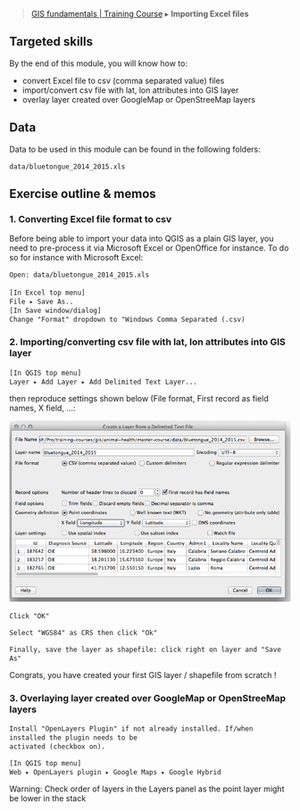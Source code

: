 > [GIS fundamentals | Training Course](agenda.md) ▸ **Importing Excel files**

## Targeted skills
By the end of this module, you will know how to:
* convert Excel file to csv (comma separated value) files
* import/convert csv file with lat, lon attributes into GIS layer
* overlay layer created over GoogleMap or OpenStreeMap layers

## Data
Data to be used in this module can be found in the following folders:
```
data/bluetongue_2014_2015.xls
```
## Exercise outline & memos

### 1. Converting Excel file format to csv 

Before being able to import your data into QGIS as a plain GIS layer, you need to pre-process it via Microsoft Excel or OpenOffice for instance.
To do so for instance with Microsoft Excel:
```
Open: data/bluetongue_2014_2015.xls

[In Excel top menu] 
File ▸ Save As..
[In Save window/dialog]
Change "Format" dropdown to "Windows Comma Separated (.csv)
```

### 2. Importing/converting csv file with lat, lon attributes into GIS layer
```
[In QGIS top menu] 
Layer ▸ Add Layer ▸ Add Delimited Text Layer...
```
then reproduce settings shown below (File format, First record as field names, X field, ...:

![Importing csv](img/import-csv.png)

```
Click "OK"
```

```
Select "WGS84" as CRS then click "Ok"
```

```
Finally, save the layer as shapefile: click right on layer and "Save As"
```

Congrats, you have created your first GIS layer / shapefile from scratch !

### 3. Overlaying layer created over GoogleMap or OpenStreeMap layers

```
Install "OpenLayers Plugin" if not already installed. If/when installed the plugin needs to be
activated (checkbox on).
````
```
[In QGIS top menu] 
Web ▸ OpenLayers plugin ▸ Google Maps ▸ Google Hybrid
```

Warning: Check order of layers in the Layers panel as the point layer might be lower in the stack


